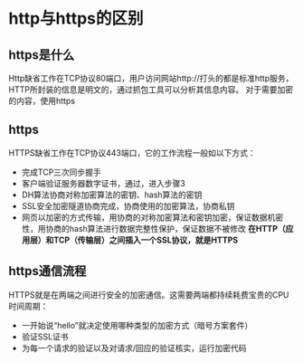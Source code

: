 # http与https的区别
## https是什么

Http缺省工作在TCP协议80端口，用户访问网站http://打头的都是标准http服务，HTTP所封装的信息是明文的，通过抓包工具可以分析其信息内容。
对于需要加密的内容，使用https

## https
HTTPS缺省工作在TCP协议443端口，它的工作流程一般如以下方式：
- 完成TCP三次同步握手
- 客户端验证服务器数字证书，通过，进入步骤3
- DH算法协商对称加密算法的密钥、hash算法的密钥
- SSL安全加密隧道协商完成，协商使用的加密算法，协商私钥
- 网页以加密的方式传输，用协商的对称加密算法和密钥加密，保证数据机密性，用协商的hash算法进行数据完整性保护，保证数据不被修改
**在HTTP（应用层）和TCP（传输层）之间插入一个SSL协议，就是HTTPS**


## https通信流程
HTTPS就是在两端之间进行安全的加密通信。这需要两端都持续耗费宝贵的CPU时间周期：
- 一开始说“hello”就决定使用哪种类型的加密方式（暗号方案套件）
- 验证SSL证书
- 为每一个请求的验证以及对请求/回应的验证核实，运行加密代码